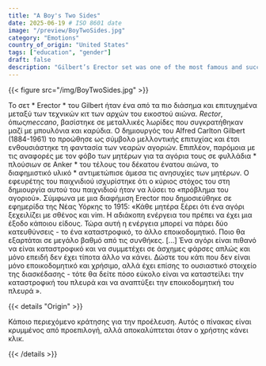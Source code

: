 ```yaml
---
title: "A Boy's Two Sides"
date: 2025-06-19 # ISO 8601 date
image: "/preview/BoyTwoSides.jpg"
category: "Emotions"
country_of_origin: "United States"
tags: ["education", "gender"]
draft: false
description: "Gilbert’s Erector set was one of the most famous and successful..."
---
```




{{< figure src="/img/BoyTwoSides.jpg" >}}

Το σετ * Erector * του Gilbert ήταν ένα από τα πιο διάσημα και επιτυχημένα μεταξύ των τεχνικών κιτ των αρχών του εικοστού αιώνα. *Rector*, όπως*meccano*, βασίστηκε σε μεταλλικές λωρίδες που συγκρατήθηκαν μαζί με μπουλόνια και καρύδια. Ο δημιουργός του Alfred Carlton Gilbert (1884-1961) το προώθησε ως σύμβολο μελλοντικής επιτυχίας και έτσι ενθουσιάστηκε τη φαντασία των νεαρών αγοριών. Επιπλέον, παρόμοια με τις αναφορές με τον φόβο των μητέρων για τα αγόρια τους σε φυλλάδια * πλούσιων σε Anker * του τέλους του δέκατου ένατου αιώνα, το διαφημιστικό υλικό * αντιμετώπισε άμεσα τις ανησυχίες των μητέρων. Ο εφευρέτης του παιχνιδιού ισχυρίστηκε ότι ο κύριος στόχος του στη δημιουργία αυτού του παιχνιδιού ήταν να λύσει το «πρόβλημα του αγοριού». Σύμφωνα με μια διαφήμιση Erector που δημοσιεύθηκε σε εφημερίδα της Νέας Υόρκης το 1915:
«Κάθε μητέρα ξέρει ότι ένα αγόρι ξεχειλίζει με σθένος και vim. Η αδιάκοπη ενέργεια του πρέπει να έχει μια έξοδο κάποιου είδους. Τώρα αυτή η ενέργεια μπορεί να πάρει δύο κατευθύνσεις - το ένα καταστροφικό, το άλλο εποικοδομητικό. Ποιο θα εξαρτάται σε μεγάλο βαθμό από τις συνθήκες. [...] Ένα αγόρι είναι πιθανό να είναι καταστροφικό και να συμμετέχει σε άσχημες φάρσες απλώς και μόνο επειδή δεν έχει τίποτα άλλο να κάνει. Δώστε του κάτι που δεν είναι μόνο εποικοδομητικό και χρήσιμο, αλλά έχει επίσης το ουσιαστικό στοιχείο της διασκέδασης - τότε θα δείτε πόσο εύκολο είναι να καταστείλει την καταστροφική του πλευρά και να αναπτύξει την εποικοδομητική του πλευρά ».

{{< details "Origin" >}}

Κάποιο περιεχόμενο κράτησης για την προέλευση. Αυτός ο πίνακας είναι κρυμμένος από προεπιλογή, αλλά αποκαλύπτεται όταν ο χρήστης κάνει κλικ.

{{< /details >}}

